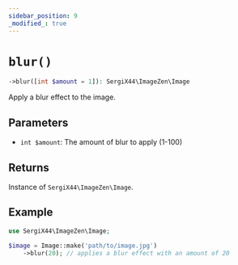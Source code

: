 ```yaml
---
sidebar_position: 9
_modified_: true
---
```

# `blur()`

```php
->blur([int $amount = 1]): SergiX44\ImageZen\Image
```
Apply a blur effect to the image.

## Parameters

- `int $amount`: The amount of blur to apply (1-100)


## Returns

Instance of `SergiX44\ImageZen\Image`.

## Example

```php
use SergiX44\ImageZen\Image;

$image = Image::make('path/to/image.jpg')
    ->blur(20); // applies a blur effect with an amount of 20

```

